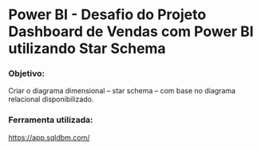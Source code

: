 # Power BI - Desafio do Projeto Dashboard de Vendas com Power BI utilizando Star Schema

### Objetivo:

Criar o diagrama dimensional – star schema – com base no diagrama relacional disponibilizado.

### Ferramenta utilizada:
https://app.sqldbm.com/

